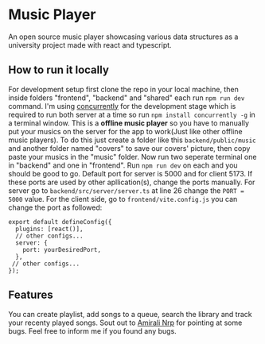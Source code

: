 # Music Player
An open source music player showcasing various data structures as a university project made with react and typescript.
## How to run it locally
For development setup first clone the repo in your local machine, then inside folders "frontend", "backend" and "shared" each run ```npm run dev``` command. I'm using [concurrently](https://www.npmjs.com/package/concurrently) for the development stage which is required to run both server at a time so run ```npm install concurrently -g``` in a terminal window.
This is a **offline music player** so you have to manually put your musics on the server for the app to work(Just like other offline music players). To do this just create a folder like this ```backend/public/music``` and another folder named "covers" to save our covers' picture, then copy paste your musics in the "music" folder.
Now run two seperate terminal one in "backend" and one in "frontend". Run ```npm run dev``` on each and you should be good to go. 
Default port for server is 5000 and for client 5173. If these ports are used by other apllication(s), change the ports manually. For server go to ```backend/src/server/server.ts``` at line 26 change the ```PORT = 5000``` value. For the client side, go to ```frontend/vite.config.js``` you can change the port as followed: 
```
export default defineConfig({
  plugins: [react()],
  // other configs...
  server: {
    port: yourDesiredPort,
  },
 // other configs... 
});
```
## Features
You can create playlist, add songs to a queue, search the library and track your recenty played songs.
Sout out to [Amirali Nrp](https://github.com/Amirali-Nrp) for pointing at some bugs.
Feel free to inform me if you found any bugs.
